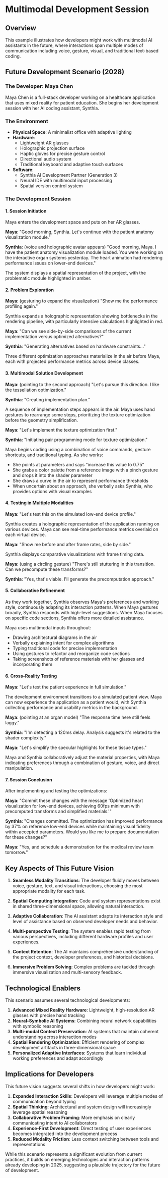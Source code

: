 # Multimodal Development Session

## Overview

This example illustrates how developers might work with multimodal AI assistants in the future, where interactions span multiple modes of communication including voice, gesture, visual, and traditional text-based coding.

## Future Development Scenario (2028)

### The Developer: Maya Chen

Maya Chen is a full-stack developer working on a healthcare application that uses mixed reality for patient education. She begins her development session with her AI coding assistant, Synthia.

### The Environment

- **Physical Space**: A minimalist office with adaptive lighting
- **Hardware**: 
  - Lightweight AR glasses
  - Holographic projection surface
  - Haptic gloves for precise gesture control
  - Directional audio system
  - Traditional keyboard and adaptive touch surfaces
- **Software**: 
  - Synthia AI Development Partner (Generation 3)
  - Neural IDE with multimodal input processing
  - Spatial version control system

### The Development Session

#### 1. Session Initiation

Maya enters the development space and puts on her AR glasses.

**Maya**: "Good morning, Synthia. Let's continue with the patient anatomy visualization module."

**Synthia**: (voice and holographic avatar appears) "Good morning, Maya. I have the patient anatomy visualization module loaded. You were working on the interactive organ systems yesterday. The heart animation had rendering performance issues on lower-end devices."

The system displays a spatial representation of the project, with the problematic module highlighted in amber.

#### 2. Problem Exploration

**Maya**: (gesturing to expand the visualization) "Show me the performance profiling again."

Synthia expands a holographic representation showing bottlenecks in the rendering pipeline, with particularly intensive calculations highlighted in red.

**Maya**: "Can we see side-by-side comparisons of the current implementation versus optimized alternatives?"

**Synthia**: "Generating alternatives based on hardware constraints..."

Three different optimization approaches materialize in the air before Maya, each with projected performance metrics across device classes.

#### 3. Multimodal Solution Development

**Maya**: (pointing to the second approach) "Let's pursue this direction. I like the tessellation optimization."

**Synthia**: "Creating implementation plan."

A sequence of implementation steps appears in the air. Maya uses hand gestures to rearrange some steps, prioritizing the texture optimization before the geometry simplification.

**Maya**: "Let's implement the texture optimization first."

**Synthia**: "Initiating pair programming mode for texture optimization."

Maya begins coding using a combination of voice commands, gesture shortcuts, and traditional typing. As she works:

- She points at parameters and says "increase this value to 0.75" 
- She grabs a color palette from a reference image with a pinch gesture and drops it into the shader parameter
- She draws a curve in the air to represent performance thresholds
- When uncertain about an approach, she verbally asks Synthia, who provides options with visual examples

#### 4. Testing in Multiple Modalities

**Maya**: "Let's test this on the simulated low-end device profile."

Synthia creates a holographic representation of the application running on various devices. Maya can see real-time performance metrics overlaid on each virtual device.

**Maya**: "Show me before and after frame rates, side by side."

Synthia displays comparative visualizations with frame timing data.

**Maya**: (using a circling gesture) "There's still stuttering in this transition. Can we precompute these transforms?"

**Synthia**: "Yes, that's viable. I'll generate the precomputation approach."

#### 5. Collaborative Refinement

As they work together, Synthia observes Maya's preferences and working style, continuously adapting its interaction patterns. When Maya gestures broadly, Synthia responds with high-level suggestions. When Maya focuses on specific code sections, Synthia offers more detailed assistance.

Maya uses multimodal inputs throughout:
- Drawing architectural diagrams in the air
- Verbally explaining intent for complex algorithms
- Typing traditional code for precise implementation
- Using gestures to refactor and reorganize code sections
- Taking screenshots of reference materials with her glasses and incorporating them

#### 6. Cross-Reality Testing

**Maya**: "Let's test the patient experience in full simulation."

The development environment transitions to a simulated patient view. Maya can now experience the application as a patient would, with Synthia collecting performance and usability metrics in the background.

**Maya**: (pointing at an organ model) "The response time here still feels laggy."

**Synthia**: "I'm detecting a 120ms delay. Analysis suggests it's related to the shader complexity."

**Maya**: "Let's simplify the specular highlights for these tissue types."

Maya and Synthia collaboratively adjust the material properties, with Maya indicating preferences through a combination of gesture, voice, and direct manipulation.

#### 7. Session Conclusion

After implementing and testing the optimizations:

**Maya**: "Commit these changes with the message 'Optimized heart visualization for low-end devices, achieving 60fps minimum with precomputed transforms and simplified materials.'"

**Synthia**: "Changes committed. The optimization has improved performance by 37% on reference low-end devices while maintaining visual fidelity within accepted parameters. Would you like me to prepare documentation for these changes?"

**Maya**: "Yes, and schedule a demonstration for the medical review team tomorrow."

## Key Aspects of This Future Vision

1. **Seamless Modality Transitions**: The developer fluidly moves between voice, gesture, text, and visual interactions, choosing the most appropriate modality for each task.

2. **Spatial Computing Integration**: Code and system representations exist in shared three-dimensional space, allowing natural interaction.

3. **Adaptive Collaboration**: The AI assistant adapts its interaction style and level of assistance based on observed developer needs and behavior.

4. **Multi-perspective Testing**: The system enables rapid testing from various perspectives, including different hardware profiles and user experiences.

5. **Context Retention**: The AI maintains comprehensive understanding of the project context, developer preferences, and historical decisions.

6. **Immersive Problem Solving**: Complex problems are tackled through immersive visualization and multi-sensory feedback.

## Technological Enablers

This scenario assumes several technological developments:

1. **Advanced Mixed Reality Hardware**: Lightweight, high-resolution AR glasses with precise hand tracking
2. **Neural-Symbolic AI Systems**: Combining neural network capabilities with symbolic reasoning
3. **Multi-modal Context Preservation**: AI systems that maintain coherent understanding across interaction modes
4. **Spatial Rendering Optimization**: Efficient rendering of complex development artifacts in three-dimensional space
5. **Personalized Adaptive Interfaces**: Systems that learn individual working preferences and adapt accordingly

## Implications for Developers

This future vision suggests several shifts in how developers might work:

1. **Expanded Interaction Skills**: Developers will leverage multiple modes of communication beyond typing
2. **Spatial Thinking**: Architectural and system design will increasingly leverage spatial reasoning
3. **Collaborative Problem Framing**: More emphasis on clearly communicating intent to AI collaborators
4. **Experience-First Development**: Direct testing of user experiences becomes integrated into the development process
5. **Reduced Modality Friction**: Less context switching between tools and representations

While this scenario represents a significant evolution from current practices, it builds on emerging technologies and interaction patterns already developing in 2025, suggesting a plausible trajectory for the future of development.
